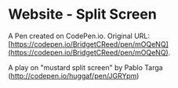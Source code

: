 # Website - Split Screen

A Pen created on CodePen.io. Original URL: [https://codepen.io/BridgetCReed/pen/mOQeNQ](https://codepen.io/BridgetCReed/pen/mOQeNQ).

A play on "mustard split screen" by Pablo Targa (http://codepen.io/huggaf/pen/JGRYpm)